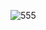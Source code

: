 ![555](https://user-images.githubusercontent.com/68782077/132598047-7052c301-bde2-4e7c-ab34-8f970ba0e703.gif)
